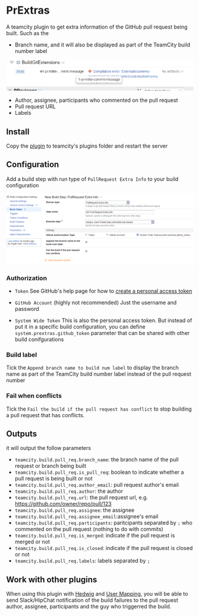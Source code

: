 # PrExtras

A teamcity plugin to get extra information of the GitHub pull request being built. Such as the 

- Branch name, and it will also be displayed as part of the TeamCity build number label

![Image of branch name in build number label](/BranchNameOfPr.png)

- Author, assignee, participants who commented on the pull request
- Pull request URL
- Labels

## Install

Copy the [plugin](https://github.com/Nicologies/PrExtras/releases/latest) to teamcity's plugins folder and restart the server

## Configuration

Add a build step with run type of `PullRequest Extra Info` to your build configuration

![Image of Adding a build step](/AddABuildStep.png)

### Authorization

- `Token`
See GitHub's help page for how to [create a personal access token](https://help.github.com/articles/creating-an-access-token-for-command-line-use/)

- `GitHub Account` (highly not recommended)
Just the username and password

- `System Wide Token`
This is also the personal access token.
But instead of put it in a specific build configuration, you can define `system.prextras.github_token` parameter that can be shared with  other build conifgurations

### Build label

Tick the `Append branch name to build num label` to display the branch name as part of the TeamCity build number label instead of the pull request number

### Fail when conflicts

Tick the `Fail the build if the pull request has conflict` to stop building a pull request that has conflicts.

## Outputs

it will output the follow parameters

- `teamcity.build.pull_req.branch_name`: the branch name of the pull request or branch being built
- `teamcity.build.pull_req.is_pull_req`: boolean to indicate whether a pull request is being built or not
- `teamcity.build.pull_req.author_email`: pull request author's email
- `teamcity.build.pull_req.author`: the author
- `teamcity.build.pull_req.url`: the pull request url, e.g. https://github.com/owner/repo/pull/123
- `teamcity.build.pull_req.assignee`: the assignee
- `teamcity.build.pull_req.assignee_email`:assignee's email
- `teamcity.build.pull_req.participants`: paritcipants separated by `;` who commented on the pull request (nothing to do with commits)
- `teamcity.build.pull_req.is_merged`: indicate if the pull request is merged or not
- `teamcity.build.pull_req.is_closed`: indicate if the pull request is closed or not
- `teamcity.build.pull_req.labels`: labels separated by `;`

## Work with other plugins

When using this plugin with [Hedwig](https://github.com/Nicologies/Hedwig) and [User Mapping](https://github.com/Nicologies/usermapping), you will be able to send Slack/HipChat notification of the build failures to the pull request author, assignee, participants and the guy who triggerred the build. 

